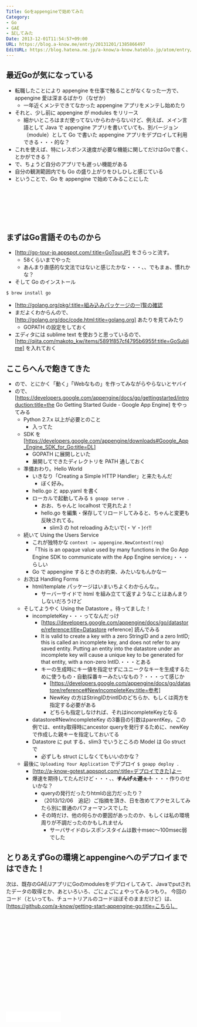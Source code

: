 ```yaml
---
Title: Goをappengineで始めてみた
Category:
- Go
- GAE
- 試してみた
Date: 2013-12-01T11:54:57+09:00
URL: https://blog.a-know.me/entry/20131201/1385866497
EditURL: https://blog.hatena.ne.jp/a-know/a-know.hateblo.jp/atom/entry/12921228815727979252
---
```


## 最近Goが気になっている
- 転職したことにより appengine を仕事で触ることがなくなった一方で、appengine 愛は深まるばかり（なぜか）
    - 一年近くメンテできてなかった appengine アプリをメンテし始めたり
- それと、少し前に appengine が modules をリリース
    - 細かいところはまだ使ってないからわからないけど、例えば、メイン言語として Java で appengine アプリを書いていても、別バージョン（module）として Go で書いた appengine アプリをデプロイして利用できる・・・的な？
- これを使えば、特にレスポンス速度が必要な機能に関してだけはGoで書く、とかができる？
- で、ちょうど自分のアプリでも遅っい機能がある
- 自分の観測範囲内でも Go の盛り上がりをひしひしと感じている
- ということで、Go を appengine で始めてみることにした



<!-- more -->



<script async src="//pagead2.googlesyndication.com/pagead/js/adsbygoogle.js"></script>
<!-- article-top -->
<ins class="adsbygoogle"
     style="display:inline-block;width:728px;height:90px"
     data-ad-client="ca-pub-3463034538369189"
     data-ad-slot="8367620130"></ins>
<script>
(adsbygoogle = window.adsbygoogle || []).push({});
</script>


## まずはGo言語そのものから
- [http://go-tour-jp.appspot.com/:title=GoTourJP] をさらっと流す。
    - 58くらいまでやった
    - あんまり直感的な文法ではないと感じたかな・・・、、でもまぁ、慣れかな？
- そして Go のインストール

```sh
$ brew install go
```

- [http://golang.org/pkg/:title=組み込みパッケージの一]覧の確認
- まだよくわからんので、 [http://golang.org/doc/code.html:title=golang.org] あたりを見てみたり
    - GOPATH の設定をしておく
- エディタには sublime text を使おうと思っているので、[http://qiita.com/makoto_kw/items/5891f857cf4795b6955f:title=GoSublime] を入れておく


## ここらへんで飽きてきた
- ので、とにかく「動く」「Webなもの」を作ってみながらやらないとヤバイ
- ので、[https://developers.google.com/appengine/docs/go/gettingstarted/introduction:title=the Go Getting Started Guide - Google App Engine] をやってみる
    - Python 2.7.x 以上が必要とのこと
        - 入ってた
    - SDK を[https://developers.google.com/appengine/downloads#Google_App_Engine_SDK_for_Go:title=DL]
        - GOPATH に展開しといた
        - 展開してできたディレクトリを PATH 通しておく
    - 準備おわり。Hello World
        - いきなり「Creating a Simple HTTP Handler」と来たもんだ
            - ぼく好み。
        - hello.go と app.yaml を書く
        - ローカルで起動してみる `$ goapp serve .`
            - おお、ちゃんと localhost で見れたよ！
            - hello.go を編集・保存してリロードしてみると、ちゃんと変更も反映されてる。
                - slim3 の hot reloading みたいで(・∀・)ｲｲ!!
    - 続いて Using the Users Service
        - これが独特かな `context := appengine.NewContext(req)`
        - 「This is an opaque value used by many functions in the Go App Engine SDK to communicate with the App Engine service」・・・らしい
        - Go で appengine するときのお約束、みたいなもんかなー
    - お次は Handling Forms
        - html/template パッケージはいまいちよくわからんな。。
            - サーバーサイドで html を組み立てて返すようなことはあんまりしないだろうけど
    - そしてようやく Using the Datastore 。待ってました！
        - incompleteKey・・・ってなんだっけ
            - [https://developers.google.com/appengine/docs/go/datastore/reference:title=Datastore reference] 読んでみる
            - It is valid to create a key with a zero StringID and a zero IntID; this is called an incomplete key, and does not refer to any saved entity. Putting an entity into the datastore under an incomplete key will cause a unique key to be generated for that entity, with a non-zero IntID.・・・とある
            - キーの生成時にキー値を指定せずにユニークなキーを生成するために使うもの・自動採番キーみたいなもの？・・・って感じか
                - [https://developers.google.com/appengine/docs/go/datastore/reference#NewIncompleteKey:title=参考]
                - NewKey の方はStringIDかintIDのどちらか、もしくは両方を指定する必要がある
                - どちらも指定しなければ、それはincompleteKeyとなる
        - datastore#NewIncompleteKey の3番目の引数はparentKey。この例では、entity取得時にancestor queryを発行するために、newKeyで作成した親キーを指定しておいてる
        - Datastore に put する、slim3 でいうところの Model は Go struct で
            - 必ずしも struct にしなくてもいいのかな？
    - 最後に `Uploading Your Application` でデプロイ `$ goapp deploy .`
        - [http://a-know-gotest.appspot.com/:title=デプロイできた]よー
        - 爆速を期待してたんだけど・・・、、<del datetime="2013-12-06T09:44:44+09:00"><span class="deco" style="font-weight:bold;">すんげぇ遅ぇ！</span></del> ・・・作りのせいかな？
            - queryの発行だったりhtmlの出力だったり？
            - （2013/12/06　追記）ご指摘を頂き、日を改めてアクセスしてみたら別に普通のパフォーマンスでした
            - その時だけ、他の何らかの要因があったのか、もしくは私の環境周りが不調だったのかもしれません
                - サーバサイドのレスポンスタイムは数十msec〜100msec弱でした


## とりあえずGoの環境とappengineへのデプロイまではできた！

次は、既存のGAE/JアプリにGoのmodulesをデプロイしてみて、Javaでputされたデータの取得とか、あといろいろ、ごにょごにょやってみるつもり。
今回のコード（といっても、チュートリアルのコードほぼそのままだけど）は、[https://github.com/a-know/getting-start-appengine-go:title=こちら]。


<script async src="//pagead2.googlesyndication.com/pagead/js/adsbygoogle.js"></script>
<!-- article-bottom2 -->
<ins class="adsbygoogle"
     style="display:inline-block;width:300px;height:250px"
     data-ad-client="ca-pub-3463034538369189"
     data-ad-slot="5274552934"></ins>
<script>
(adsbygoogle = window.adsbygoogle || []).push({});
</script>


<iframe src="//blog.hatena.ne.jp/a-know/a-know.hateblo.jp/subscribe/iframe" allowtransparency="true" frameborder="0" scrolling="no" width="150" height="28"></iframe>


<script src="https://moshi-moshi.moshimo.works/moshimoshi/a_know_blog/20131201-1385866497?title=Go%E3%82%92appengine%E3%81%A7%E5%A7%8B%E3%82%81%E3%81%A6%E3%81%BF%E3%81%9F"></script>
